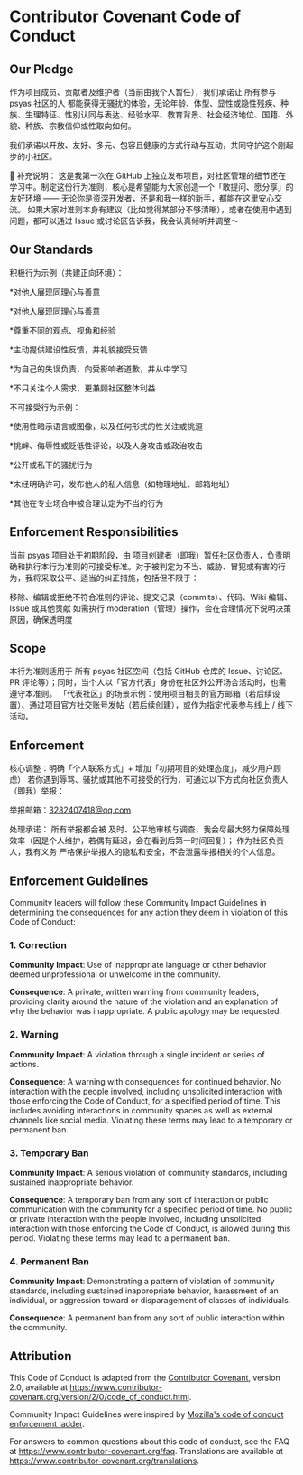 # Contributor Covenant Code of Conduct

## Our Pledge
作为项目成员、贡献者及维护者（当前由我个人暂任），我们承诺让 所有参与 psyas 社区的人 都能获得无骚扰的体验，无论年龄、体型、显性或隐性残疾、种族、生理特征、性别认同与表达、经验水平、教育背景、社会经济地位、国籍、外貌、种族、宗教信仰或性取向如何。

我们承诺以开放、友好、多元、包容且健康的方式行动与互动，共同守护这个刚起步的小社区。

🌟 补充说明：
这是我第一次在 GitHub 上独立发布项目，对社区管理的细节还在学习中。制定这份行为准则，核心是希望能为大家创造一个「敢提问、愿分享」的友好环境 —— 无论你是资深开发者，还是和我一样的新手，都能在这里安心交流。
如果大家对准则本身有建议（比如觉得某部分不够清晰），或者在使用中遇到问题，都可以通过 Issue 或讨论区告诉我，我会认真倾听并调整～
## Our Standards

积极行为示例（共建正向环境）：

*对他人展现同理心与善意

*对他人展现同理心与善意

*尊重不同的观点、视角和经验

*主动提供建设性反馈，并礼貌接受反馈

*为自己的失误负责，向受影响者道歉，并从中学习

*不只关注个人需求，更兼顾社区整体利益

  
不可接受行为示例：

*使用性暗示语言或图像，以及任何形式的性关注或挑逗

*挑衅、侮辱性或贬低性评论，以及人身攻击或政治攻击

*公开或私下的骚扰行为

*未经明确许可，发布他人的私人信息（如物理地址、邮箱地址）

*其他在专业场合中被合理认定为不当的行为
## Enforcement Responsibilities

当前 psyas 项目处于初期阶段，由 项目创建者（即我）暂任社区负责人，负责明确和执行本行为准则的可接受标准。对于被判定为不当、威胁、冒犯或有害的行为，我将采取公平、适当的纠正措施，包括但不限于：

移除、编辑或拒绝不符合准则的评论、提交记录（commits）、代码、Wiki 编辑、Issue 或其他贡献
如需执行 moderation（管理）操作，会在合理情况下说明决策原因，确保透明度

## Scope

本行为准则适用于 所有 psyas 社区空间（包括 GitHub 仓库的 Issue、讨论区、PR 评论等）；同时，当个人以「官方代表」身份在社区外公开场合活动时，也需遵守本准则。
「代表社区」的场景示例：使用项目相关的官方邮箱（若后续设置）、通过项目官方社交账号发帖（若后续创建），或作为指定代表参与线上 / 线下活动。

## Enforcement

核心调整：明确「个人联系方式」+ 增加「初期项目的处理态度」，减少用户顾虑）
若你遇到辱骂、骚扰或其他不可接受的行为，可通过以下方式向社区负责人（即我）举报：

举报邮箱：3282407418@qq.com

处理承诺：
所有举报都会被 及时、公平地审核与调查，我会尽最大努力保障处理效率（因是个人维护，若偶有延迟，会在看到后第一时间回复）；
作为社区负责人，我有义务 严格保护举报人的隐私和安全，不会泄露举报相关的个人信息。

## Enforcement Guidelines

Community leaders will follow these Community Impact Guidelines in determining
the consequences for any action they deem in violation of this Code of Conduct:

### 1. Correction

**Community Impact**: Use of inappropriate language or other behavior deemed
unprofessional or unwelcome in the community.

**Consequence**: A private, written warning from community leaders, providing
clarity around the nature of the violation and an explanation of why the
behavior was inappropriate. A public apology may be requested.

### 2. Warning

**Community Impact**: A violation through a single incident or series
of actions.

**Consequence**: A warning with consequences for continued behavior. No
interaction with the people involved, including unsolicited interaction with
those enforcing the Code of Conduct, for a specified period of time. This
includes avoiding interactions in community spaces as well as external channels
like social media. Violating these terms may lead to a temporary or
permanent ban.

### 3. Temporary Ban

**Community Impact**: A serious violation of community standards, including
sustained inappropriate behavior.

**Consequence**: A temporary ban from any sort of interaction or public
communication with the community for a specified period of time. No public or
private interaction with the people involved, including unsolicited interaction
with those enforcing the Code of Conduct, is allowed during this period.
Violating these terms may lead to a permanent ban.

### 4. Permanent Ban

**Community Impact**: Demonstrating a pattern of violation of community
standards, including sustained inappropriate behavior,  harassment of an
individual, or aggression toward or disparagement of classes of individuals.

**Consequence**: A permanent ban from any sort of public interaction within
the community.

## Attribution

This Code of Conduct is adapted from the [Contributor Covenant][homepage],
version 2.0, available at
https://www.contributor-covenant.org/version/2/0/code_of_conduct.html.

Community Impact Guidelines were inspired by [Mozilla's code of conduct
enforcement ladder](https://github.com/mozilla/diversity).

[homepage]: https://www.contributor-covenant.org

For answers to common questions about this code of conduct, see the FAQ at
https://www.contributor-covenant.org/faq. Translations are available at
https://www.contributor-covenant.org/translations.
